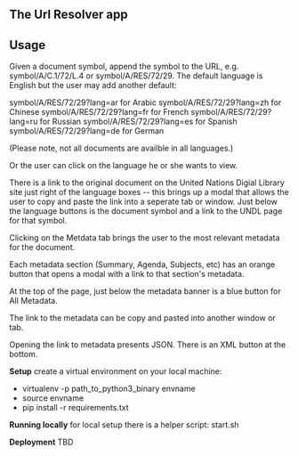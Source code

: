 ## The Url  Resolver app

## Usage

Given a document symbol, append the symbol to the URL, e.g. symbol/A/C.1/72/L.4 or 
symbol/A/RES/72/29.  The default language is English but the user may add another default:

symbol/A/RES/72/29?lang=ar for Arabic
symbol/A/RES/72/29?lang=zh for Chinese
symbol/A/RES/72/29?lang=fr for French
symbol/A/RES/72/29?lang=ru for Russian
symbol/A/RES/72/29?lang=es for Spanish
symbol/A/RES/72/29?lang=de for German

(Please note, not all documents are availble in all languages.)

Or the user can click on the language he or she wants to view.

There is a link to the original document on the United Nations Digial Library site
just right of the language boxes -- this brings up a modal that allows the user to copy and
paste the link into a seperate tab or window.  Just below the language buttons is
the document symbol and a link to the UNDL page for that symbol.

Clicking on the Metdata tab brings the user to the most relevant metadata for the document.

Each metadata section (Summary, Agenda, Subjects, etc) has an orange button that opens
a modal with a link to that section's metadata.

At the top of the page, just below the metadata banner is a blue button for All Metadata.

The link to the metadata can be copy and pasted into another window or tab.

Opening the link to metadata presents JSON.  There is an XML button at the bottom.


**Setup**
create a virtual environment on your local machine:
* virtualenv -p path_to_python3_binary envname
* source envname
* pip install -r requirements.txt

**Running locally**
for local setup there is a helper script: start.sh

**Deployment**
TBD
